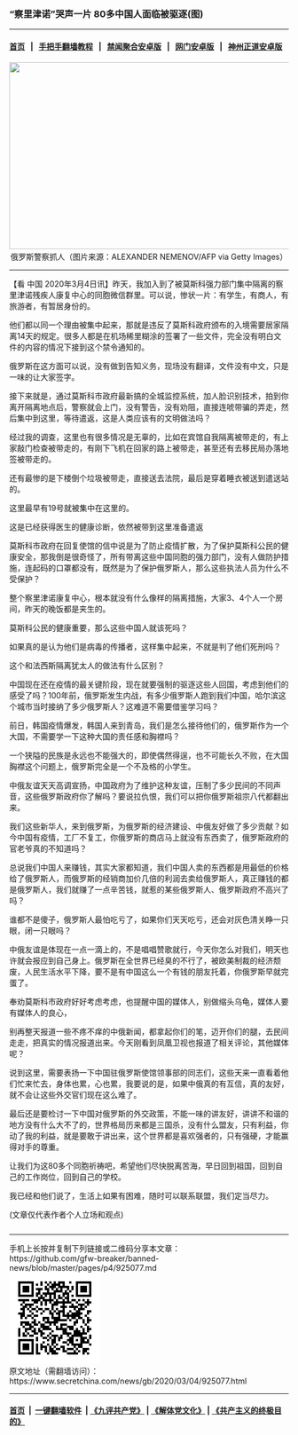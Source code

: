 ### “察里津诺”哭声一片 80多中国人面临被驱逐(图)
------------------------

#### [首页](https://github.com/gfw-breaker/banned-news/blob/master/README.md) &nbsp;&nbsp;|&nbsp;&nbsp; [手把手翻墙教程](https://github.com/gfw-breaker/guides/wiki) &nbsp;&nbsp;|&nbsp;&nbsp; [禁闻聚合安卓版](https://github.com/gfw-breaker/bn-android) &nbsp;&nbsp;|&nbsp;&nbsp; [网门安卓版](https://github.com/oGate2/oGate) &nbsp;&nbsp;|&nbsp;&nbsp; [神州正道安卓版](https://github.com/SzzdOgate/update) 



<div class="article_right" style="fone-color:#000">
 <p style="text-align: center;">
  <img alt="" src="//img3.secretchina.com/pic/2020/2-29/p2637372a270062442-ss.jpg" style="height:337px; width:600px"/>
  <br>
   俄罗斯警察抓人（图片来源：ALEXANDER NEMENOV/AFP via Getty Images）
   <span id="hideid" name="hideid" style="color:red;display:none;">
    <span href="https://www.secretchina.com">
    </span>
   </span>
  </br>
 </p>
 <div id="txt-mid1-t21-2017">
  

---


  </div>
 </div>
 <p>
  【看
  <span href="https://www.secretchina.com" target="_blank">
   中国
  </span>
  2020年3月4日讯】昨天，我加入到了被莫斯科强力部门集中隔离的察里津诺残疾人康复中心的同胞微信群里。可以说，惨状一片：有学生，有商人，有旅游者，有暂居身份的。
  <span id="hideid" name="hideid" style="color:red;display:none;">
   <span href="https://www.secretchina.com">
   </span>
  </span>
 </p>
 <p>
  他们都以同一个理由被集中起来，那就是违反了莫斯科政府颁布的入境需要居家隔离14天的规定。很多人都是在机场稀里糊涂的签署了一些文件，完全没有明白文件的内容的情况下接到这个禁令通知的。
 </p>
 <p>
  俄罗斯在这方面可以说，没有做到告知义务，现场没有翻译，文件没有中文，只是一味的让大家签字。
 </p>
 <p>
  接下来就是，通过莫斯科市政府最新搞的全城监控系统，加人脸识别技术，拍到你离开隔离地点后，警察就会上门，没有警告，没有劝阻，直接连唬带骗的弄走，然后集中到这里，等待遣返，这是人类应该有的文明做法吗？
 </p>
 <p>
  经过我的调查，这里也有很多情况是无辜的，比如在宾馆自我隔离被带走的，有上家敲门检查被带走的，有刚下飞机在回家的路上被带走，甚至还有去移民局办落地签被带走的。
 </p>
 <p>
  还有最惨的是下楼倒个垃圾被带走，直接送去法院，最后是穿着睡衣被送到遣送站的。
 </p>
 <p>
  这里最早有19号就被集中在这里的。
 </p>
 <p>
  这是已经获得医生的健康诊断，依然被带到这里准备遣返
 </p>
 <p>
  莫斯科市政府在回复使馆的信中说是为了防止疫情扩散，为了保护莫斯科公民的健康安全，那我倒是很奇怪了，所有带离这些中国同胞的强力部门，没有人做防护措施，连起码的口罩都没有，既然是为了保护俄罗斯人，那么这些执法人员为什么不受保护？
 </p>
 <p>
  整个察里津诺康复中心，根本就没有什么像样的隔离措施，大家3、4个人一个房间，昨天的晚饭都是夹生的。
 </p>
 <p>
  莫斯科公民的健康重要，那么这些中国人就该死吗？
 </p>
 <p>
  如果真的是认为他们是病毒的传播者，这样集中起来，不就是判了他们死刑吗？
 </p>
 <p>
  这个和法西斯隔离犹太人的做法有什么区别？
 </p>
 <p>
  中国现在还在疫情的最关键阶段，现在就要强制的驱逐这些人回国，考虑到他们的感受了吗？100年前，俄罗斯发生内战，有多少俄罗斯人跑到我们中国，哈尔滨这个城市当时接纳了多少俄罗斯人？这难道不需要借鉴学习吗？
 </p>
 <center>
  <div style="max-width: 632px;height:180px; display: none; text-align: center; margin: 0 auto; overflow: hidden;overflow-x: hidden;">
   <div id="taboola-midarticle-thumbnails" style="max-width: 632px;height:180px;overflow: hidden;overflow-x: hidden;">
   </div>
  </div>
  <div>
   <ins class="adsbygoogle" data-ad-client="ca-pub-1276641434651360" data-ad-format="fluid" data-ad-layout="in-article" data-ad-slot="5164544770" style="display:block; text-align:center;">
   </ins>
  </div>
 </center>
 <p>
  前日，韩国疫情爆发，韩国人来到青岛，我们是怎么接待他们的，俄罗斯作为一个大国，不需要学一下这种大国的责任感和胸襟吗？
 </p>
 <p>
  一个狭隘的民族是永远也不能强大的，即使偶然得逞，也不可能长久不败，在大国胸襟这个问题上，俄罗斯完全是一个不及格的小学生。
 </p>
 <p>
  中俄友谊天天高调宣扬，中国政府为了维护这种友谊，压制了多少民间的不同声音，这些俄罗斯政府你了解吗？要说拉仇恨，我们可以把你俄罗斯祖宗八代都翻出来。
 </p>
 <p>
  我们这些新华人，来到俄罗斯，为俄罗斯的经济建设、中俄友好做了多少贡献？如今中国有疫情，工厂不复工，你俄罗斯的商店马上就没有东西卖了，俄罗斯政府的官老爷真的不知道吗？
 </p>
 <p>
  总说我们中国人来赚钱，其实大家都知道，我们中国人卖的东西都是用最低的价格给了俄罗斯人，而俄罗斯的经销商加价几倍的利润去卖给俄罗斯人，真正赚钱的都是俄罗斯人，我们就赚了一点辛苦钱，就惹的某些俄罗斯人、俄罗斯政府不高兴了吗？
 </p>
 <center>
  <ins class="adsbygoogle" data-ad-client="ca-pub-1276641434651360" data-ad-format="fluid" data-ad-layout="in-article" data-ad-slot="3646767294" style="display:block; text-align:center;">
  </ins>
 </center>
 <p>
  谁都不是傻子，俄罗斯人最怕吃亏了，如果你们天天吃亏，还会对灰色清关睁一只眼，闭一只眼吗？
 </p>
 <p>
  中俄友谊是体现在一点一滴上的，不是唱唱赞歌就行，今天你怎么对我们，明天也许就会报应到自己身上。俄罗斯在全世界已经臭的不行了，被欧美制裁的经济颓废，人民生活水平下降，要不是有中国这么一个有钱的朋友托着，你俄罗斯早就完蛋了。
 </p>
 <p>
  奉劝莫斯科市政府好好考虑考虑，也提醒中国的媒体人，别做缩头乌龟，媒体人要有媒体人的良心，
 </p>
 <p>
  别再整天报道一些不疼不痒的中俄新闻，都拿起你们的笔，迈开你们的腿，去民间走走，把真实的情况报道出来。今天刚看到凤凰卫视也报道了相关评论，其他媒体呢？
 </p>
 <p>
  说到这里，需要表扬一下中国驻俄罗斯使馆领事部的同志们，这些天来一直看着他们忙来忙去，身体也累，心也累，我要说的是，如果中俄真的有互信，真的友好，就不会让这些外交官们现在这么难了。
 </p>
 <p>
  最后还是要检讨一下中国对俄罗斯的外交政策，不能一味的讲友好，讲讲不和谐的地方没有什么大不了的，世界格局历来都是三国杀，没有什么盟友，只有利益，你动了我的利益，就是要敢于讲出来，这个世界都是喜欢强者的，只有强硬，才能赢得对手的尊重。
 </p>
 <p>
  让我们为这80多个同胞祈祷吧，希望他们尽快脱离苦海，早日回到祖国，回到自己的工作岗位，回到自己的学校。
 </p>
 <p>
  我已经和他们说了，生活上如果有困难，随时可以联系联盟，我们定当尽力。
 </p>
 (文章仅代表作者个人立场和观点)
 <center>
  <div>
   <div id="txt-mid2-t22-2017" style="display: block;  max-height: 351px;  overflow: hidden;">
    <div id="SC-21xxx">
    </div>
    <ins class="adsbygoogle" data-ad-client="ca-pub-1276641434651360" data-ad-format="auto" data-ad-slot="4301710469" data-full-width-responsive="true" style="display:block">
    </ins>
   </div>
  </div>
 </center>
 <div style="padding-top:12px;">
 </div>
</div>

<hr/>
手机上长按并复制下列链接或二维码分享本文章：<br/>
https://github.com/gfw-breaker/banned-news/blob/master/pages/p4/925077.md <br/>
<a href='https://github.com/gfw-breaker/banned-news/blob/master/pages/p4/925077.md'><img src='https://github.com/gfw-breaker/banned-news/blob/master/pages/p4/925077.md.png'/></a> <br/>
原文地址（需翻墙访问）：https://www.secretchina.com/news/gb/2020/03/04/925077.html


------------------------
#### [首页](https://github.com/gfw-breaker/banned-news/blob/master/README.md) &nbsp;|&nbsp; [一键翻墙软件](https://github.com/gfw-breaker/nogfw/blob/master/README.md) &nbsp;| [《九评共产党》](https://github.com/gfw-breaker/9ping.md/blob/master/README.md#九评之一评共产党是什么) | [《解体党文化》](https://github.com/gfw-breaker/jtdwh.md/blob/master/README.md) | [《共产主义的终极目的》](https://github.com/gfw-breaker/gczydzjmd.md/blob/master/README.md)


<img src='http://gfw-breaker.win/banned-news/pages/p4/925077.md' width='0px' height='0px'/>